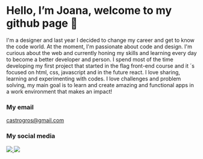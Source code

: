 # Hello, I’m Joana, welcome to my github page 👋

 
 I'm a designer and last year I decided to change my career and get to know the code world. At the moment, I'm passionate about code and design.
 I'm curious about the web and currently honing my skills and learning every day to become a better developer and person.
 I spend most of the time developing my first project that started in the flag front-end course and it ´s focused on html, css, javascript and in the future react.
 I love sharing, learning and experimenting with codes.
 I love challenges and problem solving, my main goal is to learn and create amazing and functional apps in a work environment that makes an impact!

<!--
**joanadecastro/joanadecastro** is a ✨ _special_ ✨ repository because its `README.md` (this file) appears on your GitHub profile.

Here are some ideas to get you started:

- 🔭 I’m currently working on ...
- 🌱 I’m currently learning ...
- 👯 I’m looking to collaborate on ...
- 🤔 I’m looking for help with ...
- 💬 Ask me about ...
- 📫 How to reach me: ...
- 😄 Pronouns: ...
- ⚡ Fun fact: ...
-->

### My email
castrogros@gmail.com 
### My social media
<a href="https://www.linkedin.com/in/joanacastrowebdeveloper/" alt="LinkedIn" target="_blank">
  <img src="https://img.shields.io/badge/LinkedIn-0077B5?style=for-the-badge&logo=linkedin&logoColor=white=https://www.linkedin.com/in/joanacastrowebdeveloper">
</a>
<a href="https://www.instagram.com/joana__de__castro" alt="Instagram" target="_blank">
  <img src="https://img.shields.io/badge/-Instagram-DF0174?style=for-the-badge&labelColor=DF0174&logo=instagram&logoColor=white&link=https://www.instagram.com/joana__de__castro">

